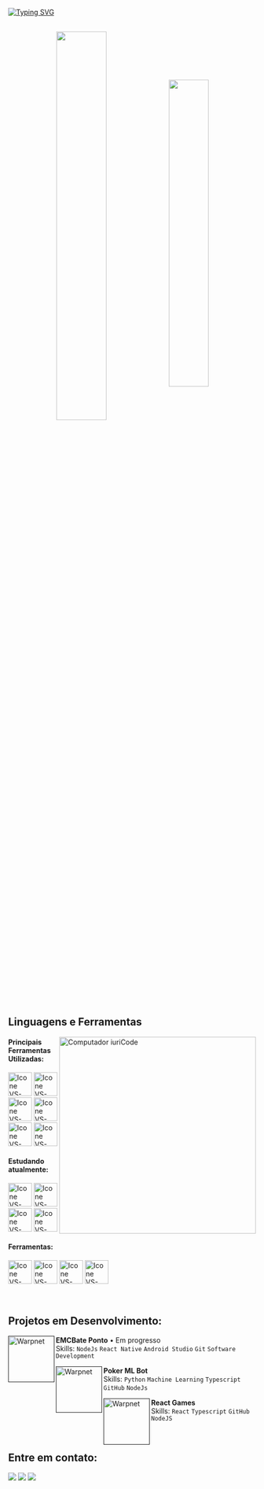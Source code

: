 [![Typing SVG](https://readme-typing-svg.herokuapp.com?color=FF3670&size=35&center=true&vCenter=true&width=1000&lines=Bem+Vindo+ao+meu+perfil+do+GitHub!;Meu+nome+é+Luis+Guilherme;Sou+Estudante+de+Sistemas+de+Informação)](https://git.io/typing-svg)

<br>

<div align="center" style="margin-bottom:200px">
 <img width=45% align="center" decoding="async" loading="lazy" src="https://github-readme-stats.vercel.app/api?username=luisggf&theme=radical&show_icons=true" />
 <img width=40% align="center" decoding="async" loading="lazy" src="https://github-readme-stats.vercel.app/api/top-langs/?username=luisggf&layout=compact&theme=radical" />
</div>

<br>

## Linguagens e Ferramentas

<img src="https://raw.githubusercontent.com/MicaelliMedeiros/micaellimedeiros/master/image/computer-illustration.png" min-width="400px" max-width="400px" width="400px" align="right" alt="Computador iuriCode">

#### Principais Ferramentas Utilizadas:
  [<img height="48px" width="48px" alt="Icone VS-Code" src="https://skillicons.dev/icons?i=python"/>](https://www.python.org/)
  [<img height="48px" width="48px" alt="Icone VS-Code" src="https://skillicons.dev/icons?i=html"/>](https://developer.mozilla.org/en-US/docs/Web/HTML)
  [<img height="48px" width="48px" alt="Icone VS-Code" src="https://skillicons.dev/icons?i=css"/>](https://developer.mozilla.org/en-US/docs/Web/CSS)
  [<img height="48px" width="48px" alt="Icone VS-Code" src="https://skillicons.dev/icons?i=js"/>](https://developer.mozilla.org/en-US/docs/Web/JavaScript)
  [<img height="48px" width="48px" alt="Icone VS-Code" src="https://skillicons.dev/icons?i=nodejs"/>](https://nodejs.org/en)
  [<img height="48px" width="48px" alt="Icone VS-Code" src="https://skillicons.dev/icons?i=mysql"/>](https://www.mysql.com/)




#### Estudando atualmente:
  [<img height="48px" width="48px" alt="Icone VS-Code" src="https://skillicons.dev/icons?i=docker"/>](https://www.docker.com/)
  [<img height="48px" width="48px" alt="Icone VS-Code" src="https://skillicons.dev/icons?i=ts"/>](https://www.typescriptlang.org/)
  [<img height="48px" width="48px" alt="Icone VS-Code" src="https://skillicons.dev/icons?i=react"/>](https://react.dev/)
  [<img height="48px" width="48px" alt="Icone VS-Code" src="https://skillicons.dev/icons?i=react-native"/>](https://reactnative.dev/)


#### Ferramentas:

  [<img height="48px" width="48px" alt="Icone VS-Code" src="https://skillicons.dev/icons?i=figma"/>](https://www.figma.com/)
  [<img height="48px" width="48px" alt="Icone VS-Code" src="https://skillicons.dev/icons?i=vscode"/>](https://code.visualstudio.com/)
  [<img height="48px" width="48px" alt="Icone VS-Code" src="https://skillicons.dev/icons?i=github"/>](https://github.com/)
  [<img height="48px" width="48px" alt="Icone VS-Code" src="https://skillicons.dev/icons?i=git"/>](https://git-scm.com/)
  

<br>

## Projetos em Desenvolvimento:

[<img align="left" height="94px" width="94px" alt="Warpnet" src="https://play-lh.googleusercontent.com/b6yvHa5JzmUnqhViudJmV2-cS2P0O6O08-pSjC2XJxC9C53rRxn7zhoFNJLvrBeNM7M=w240-h480-rw"/>]()
**EMCBate Ponto** • Em progresso\
Skills: `NodeJs` `React Native` `Android Studio`
`Git` `Software Development` 

[<img align="left" height="94px" width="94px" alt="Warpnet" src="https://cdn-icons-png.flaticon.com/512/2228/2228441.png"/>]()
**Poker ML Bot** \
Skills: `Python` `Machine Learning` `Typescript`  `GitHub`  `NodeJs`

[<img align="left" height="94px" width="94px" alt="Warpnet" src="https://cdn-icons-png.flaticon.com/512/3408/3408506.png"/>]()
**React Games** \
Skills: `React` `Typescript`  `GitHub`  `NodeJS` 



<br>

## Entre em contato:
<div>
<a href="https://www.instagram.com/luis_ggfs/" target="_blank"><img loading="lazy" src="https://img.shields.io/badge/-Instagram-%23E4405F?style=for-the-badge&logo=instagram&logoColor=white" target="_blank"></a>
<a href = "mailto: luis.guigfonseca@gmail.com"><img loading="lazy" src="https://img.shields.io/badge/Gmail-D14836?style=for-the-badge&logo=gmail&logoColor=white" target="_blank"></a>
<a href="https://www.linkedin.com/in/luis-ggf/" target="_blank"><img loading="lazy" src="https://img.shields.io/badge/-LinkedIn-%230077B5?style=for-the-badge&logo=linkedin&logoColor=white" target="_blank"></a>   
</div>



